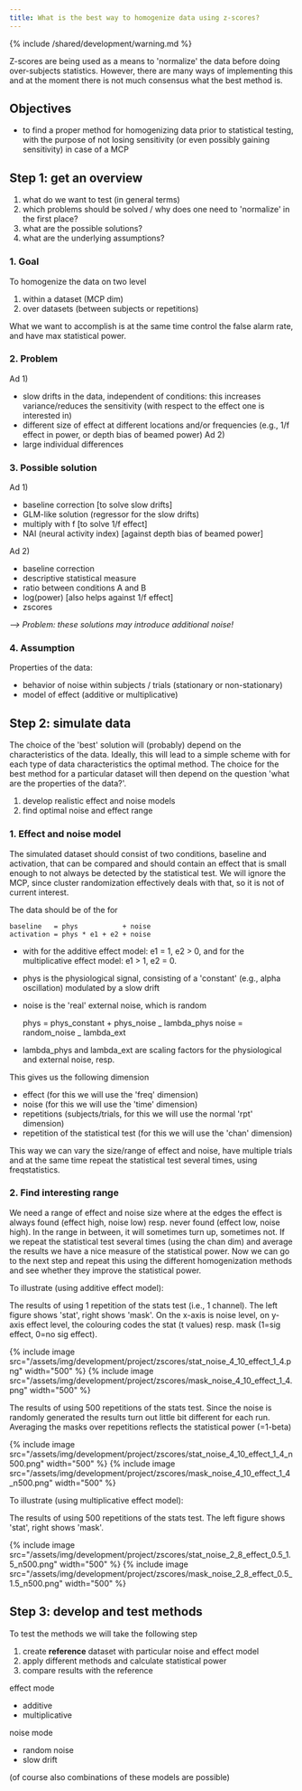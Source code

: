 ```yaml
---
title: What is the best way to homogenize data using z-scores?
---
```


{% include /shared/development/warning.md %}


Z-scores are being used as a means to 'normalize' the data before doing over-subjects statistics. However, there are many ways of implementing this and at the moment there is not much consensus what the best method is.

## Objectives

- to find a proper method for homogenizing data prior to statistical testing, with the purpose of not losing sensitivity (or even possibly gaining sensitivity) in case of a MCP

## Step 1: get an overview

1.  what do we want to test (in general terms)
2.  which problems should be solved / why does one need to 'normalize' in the first place?
3.  what are the possible solutions?
4.  what are the underlying assumptions?

### 1. Goal

To homogenize the data on two level

1.  within a dataset (MCP dim)
2.  over datasets (between subjects or repetitions)

What we want to accomplish is at the same time control the false alarm rate, and have max statistical power.

### 2. Problem

Ad 1)

- slow drifts in the data, independent of conditions: this increases variance/reduces the sensitivity (with respect to the effect one is interested in)
- different size of effect at different locations and/or frequencies (e.g., 1/f effect in power, or depth bias of beamed power)
  Ad 2)
- large individual differences

### 3. Possible solution

Ad 1)

- baseline correction [to solve slow drifts]
- GLM-like solution (regressor for the slow drifts)
- multiply with f [to solve 1/f effect]
- NAI (neural activity index) [against depth bias of beamed power]

Ad 2)

- baseline correction
- descriptive statistical measure
- ratio between conditions A and B
- log(power) [also helps against 1/f effect]
- zscores

_--> Problem: these solutions may introduce additional noise!_

### 4. Assumption

Properties of the data:

- behavior of noise within subjects / trials (stationary or non-stationary)
- model of effect (additive or multiplicative)

## Step 2: simulate data

The choice of the 'best' solution will (probably) depend on the characteristics of the data. Ideally, this will lead to a simple scheme with for each type of data characteristics the optimal method. The choice for the best method for a particular dataset will then depend on the question 'what are the properties of the data?'.

1.  develop realistic effect and noise models
2.  find optimal noise and effect range

### 1. Effect and noise model

The simulated dataset should consist of two conditions, baseline and activation, that can be compared and should contain an effect that is small enough to not always be detected by the statistical test. We will ignore the MCP, since cluster randomization effectively deals with that, so it is not of current interest.

The data should be of the for

    baseline   = phys           + noise
    activation = phys * e1 + e2 + noise

- with for the additive effect model: e1 = 1, e2 > 0, and for the multiplicative effect model: e1 > 1, e2 = 0.
- phys is the physiological signal, consisting of a 'constant' (e.g., alpha oscillation) modulated by a slow drift
- noise is the 'real' external noise, which is random

  phys = phys_constant + phys_noise _ lambda_phys
  noise = random_noise _ lambda_ext

- lambda_phys and lambda_ext are scaling factors for the physiological and external noise, resp.

This gives us the following dimension

- effect (for this we will use the 'freq' dimension)
- noise (for this we will use the 'time' dimension)
- repetitions (subjects/trials, for this we will use the normal 'rpt' dimension)
- repetition of the statistical test (for this we will use the 'chan' dimension)

This way we can vary the size/range of effect and noise, have multiple trials and at the same time repeat the statistical test several times, using freqstatistics.

### 2. Find interesting range

We need a range of effect and noise size where at the edges the effect is always found (effect high, noise low) resp. never found (effect low, noise high). In the range in between, it will sometimes turn up, sometimes not. If we repeat the statistical test several times (using the chan dim) and average the results we have a nice measure of the statistical power. Now we can go to the next step and repeat this using the different homogenization methods and see whether they improve the statistical power.

To illustrate (using additive effect model):

The results of using 1 repetition of the stats test (i.e., 1 channel). The left figure shows 'stat', right shows 'mask'. On the x-axis is noise level, on y-axis effect level, the colouring codes the stat (t values) resp. mask (1=sig effect, 0=no sig effect).

{% include image src="/assets/img/development/project/zscores/stat_noise_4_10_effect_1_4.png" width="500" %}
{% include image src="/assets/img/development/project/zscores/mask_noise_4_10_effect_1_4.png" width="500" %}

The results of using 500 repetitions of the stats test. Since the noise is randomly generated the results turn out little bit different for each run. Averaging the masks over repetitions reflects the statistical power (=1-beta)

{% include image src="/assets/img/development/project/zscores/stat_noise_4_10_effect_1_4_n500.png" width="500" %}
{% include image src="/assets/img/development/project/zscores/mask_noise_4_10_effect_1_4_n500.png" width="500" %}

To illustrate (using multiplicative effect model):

The results of using 500 repetitions of the stats test. The left figure shows 'stat', right shows 'mask'.

{% include image src="/assets/img/development/project/zscores/stat_noise_2_8_effect_0.5_1.5_n500.png" width="500" %}
{% include image src="/assets/img/development/project/zscores/mask_noise_2_8_effect_0.5_1.5_n500.png" width="500" %}

## Step 3: develop and test methods

To test the methods we will take the following step

1.  create **reference** dataset with particular noise and effect model
2.  apply different methods and calculate statistical power
3.  compare results with the reference

effect mode

- additive
- multiplicative

noise mode

- random noise
- slow drift

(of course also combinations of these models are possible)
